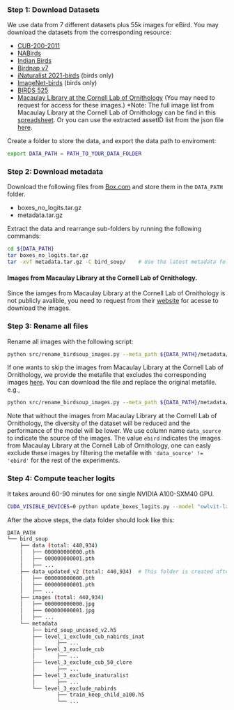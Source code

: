 
### Step 1: Download Datasets
We use data from 7 different datasets plus 55k images for eBird. You may download the datasets from the corresponding resource:
- [CUB-200-2011](https://www.vision.caltech.edu/datasets/cub_200_2011/)
- [NABirds](https://dl.allaboutbirds.org/nabirds)
- [Indian Birds](https://www.kaggle.com/datasets/ichhadhari/indian-birds)
- [Birdnap v7](https://thomasberg.org/)
- [iNaturalist 2021-birds](https://www.kaggle.com/datasets/sharansmenon/inat2021birds) (birds only)
- [ImageNet-birds](https://www.image-net.org/) (birds only)
- [BIRDS 525](https://www.kaggle.com/datasets/gpiosenka/100-bird-species)
- [Macaulay Library at the Cornell Lab of Ornithology](https://www.birds.cornell.edu/home/) (You may need to request for access for these images.)
*Note: The full image list from Macaulay Library at the Cornell Lab of Ornithology can be find in this [spreadsheet](./data/metadata/macaulay_library_image_list.xlsx). Or you can use the extracted assetID list from the json file [here](./data/macaulay_library_assetID.json).


Create a folder to store the data, and export the data path to enviroment:
```bash
export DATA_PATH = PATH_TO_YOUR_DATA_FOLDER
```


### Step 2: Download metadata
Download the following files from [Box.com](https://auburn.app.box.com/s/owiwf73yxurz3r2k2i6x0r2cg9mgglcc) and store them in the `DATA_PATH` folder.
- boxes_no_logits.tar.gz
- metadata.tar.gz

 Extract the data and rearrange sub-folders by running the following commands:
```bash
cd ${DATA_PATH}
tar boxes_no_logits.tar.gz 
tar -xvf metadata.tar.gz -C bird_soup/    # Use the latest metadata folder
```

#### Images from Macaulay Library at the Cornell Lab of Ornithology.
Since the iamges from Macaulay Library at the Cornell Lab of Ornithology is not publicly avalible, you need to request from their [website](https://www.birds.cornell.edu/) for acesse to download the images.


### Step 3: Rename all files
Rename all images with the following script:
```bash
python src/rename_birdsoup_images.py --meta_path ${DATA_PATH}/metadata/bird_soup_uncased_v2.h5 --image_path ${DATA_PATH}/images
```

If one wants to skip the images from Macaulay Library at the Cornell Lab of Ornithology, we provide the metafile that excludes the corresponding images [here](https://auburn.box.com/s/9arivxicqkv52n9pajth3rbxyowuw0us). You can download the file and replace the original metafile. e.g.,
```bash
python src/rename_birdsoup_images.py --meta_path ${DATA_PATH}/metadata/bird_soup_uncased_v2_no_ebird.h5 --image_path ${DATA_PATH}/images 
```
Note that without the images from Macaulay Library at the Cornell Lab of Ornithology, the diversity of the dataset will be reduced and the performance of the model will be lower. We use column name `data_source` to indicate the source of the images. The value `ebird` indicates the images from Macaulay Library at the Cornell Lab of Ornithology, one can easly exclude these images by filtering the metafile with `'data_source' != 'ebird'` for the rest of the experiments. 


### Step 4: Compute teacher logits
It takes around 60-90 minutes for one single NVIDIA A100-SXM40 GPU.
```bash
CUDA_VISIBLE_DEVICES=0 python update_boxes_logits.py --model "owlvit-large-patch14" --dataset "bird_soup" --descriptors "chatgpt" --batch_size 32 --num_workers 16 --prompt_type 0 --owlvit_threshold -1
```

After the above steps, the data folder should look like this:
```bash
DATA_PATH
└── bird_soup
    ├── data (total: 440,934)
    │   ├── 000000000000.pth
    │   ├── 000000000001.pth
    │   ├── ...
    ├── data_updated_v2 (total: 440,934)  # This folder is created after running update_boxes_logits.py in step 6
    │   ├── 000000000000.pth
    │   ├── 000000000001.pth
    │   ├── ...
    ├── images (total: 440,934)
    │   ├── 000000000000.jpg
    │   ├── 000000000001.jpg
    │   ├── ...
    └── metadata
        ├── bird_soup_uncased_v2.h5
        ├── level_1_exclude_cub_nabirds_inat
        │       ├── ...
        ├── level_3_exclude_cub
        │       ├── ...
        ├── level_3_exclude_cub_50_clore
        │       ├── ...
        ├── level_3_exclude_inaturalist
        │       ├── ...
        └── level_3_exclude_nabirds
                ├── train_keep_child_a100.h5
                └── ...
```


